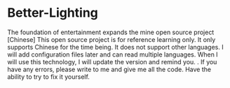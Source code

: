 # Better-Lighting
The foundation of entertainment expands the mine open source project [Chinese]
This open source project is for reference learning only. It only supports Chinese for the time being. It does not support other languages. I will add configuration files later and can read multiple languages. When I will use this technology, I will update the version and remind you. . If you have any errors, please write to me and give me all the code. Have the ability to try to fix it yourself.
